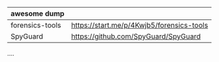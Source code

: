 | awesome dump|  |
| ------ | ------ |
| forensics-tools   | https://start.me/p/4Kwjb5/forensics-tools
| SpyGuard | https://github.com/SpyGuard/SpyGuard 
....
